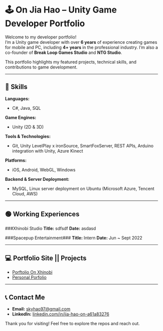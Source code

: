 # 🕹️ On Jia Hao – Unity Game Developer Portfolio

Welcome to my developer portfolio!  
I’m a Unity game developer with over **6 years** of experience creating games for mobile and PC, including **4+ years** in the professional industry. I’m also a co-founder of **Break Loop Games Studio** and **NTG Studio**.

This portfolio highlights my featured projects, technical skills, and contributions to game development.

---

## 🔧 Skills
**Languages:**  
- C#, Java, SQL

**Game Engines:**  
- Unity (2D & 3D)

**Tools & Technologies:**  
- Git, Unity LevelPlay x ironSource, SmartFoxServer, REST APIs, Arduino integration with Unity, Azure Kinect

**Platforms:**  
- iOS, Android, WebGL, Windows

**Backend & Server Deployment:**  
- MySQL, Linux server deployment on Ubuntu (Microsoft Azure, Tencent Cloud, AWS)
---

## 🟢 Working Experiences

  ###Xhinobi Studio
  **Title:** 
  sdfsdf
    **Date:**
    asdasd
    
  ###Spacepup Entertainment###
  **Title:** Intern
    **Date:** Jun ~ Sept 2022

---

## 💻 Portfolio Site || Projects
- [Porftolio On Xhinobi](https://github.com/Linkz97/Portfolio_xhinobi/tree/main)
- [Personal Porfolio](https://github.com/Linkz97/Portfolio_personal/tree/main)

---

## 📞 Contact Me
- **Email:** [skyhao97@gmail.com](mailto:skyhao97@gmail.com)  
- **LinkedIn:** [linkedin.com/in/jia-hao-on-a61a83276](https://www.linkedin.com/in/jia-hao-on-a61a83276)  

Thank you for visiting! Feel free to explore the repos and reach out.
